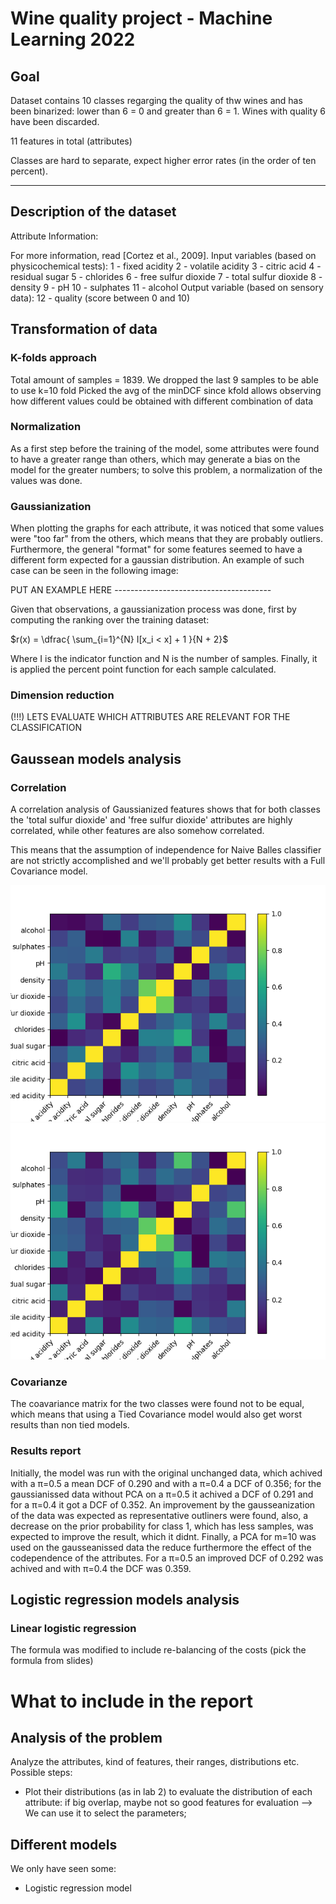 # Wine quality project - Machine Learning 2022

## Goal
Dataset contains 10 classes regarging the quality of thw wines and has been binarized: lower than 6 = 0 and greater than 6 = 1. Wines with quality 6 have been discarded.

11 features in total (attributes)

Classes are hard to separate, expect higher error rates (in the order of ten percent).

---
## Description of the dataset

Attribute Information:

For more information, read [Cortez et al., 2009].
Input variables (based on physicochemical tests):
1 - fixed acidity
2 - volatile acidity
3 - citric acid
4 - residual sugar
5 - chlorides
6 - free sulfur dioxide
7 - total sulfur dioxide
8 - density
9 - pH
10 - sulphates
11 - alcohol
Output variable (based on sensory data):
12 - quality (score between 0 and 10)

## Transformation of data

### K-folds approach

Total amount of samples = 1839. We dropped the last 9 samples to be able to use k=10 fold
Picked the avg of the minDCF since kfold allows observing how different values could be obtained with different combination of data

### Normalization
As a first step before the training of the model, some attributes were found to have a greater range than others, which may generate a bias on the model for the greater numbers; to solve this problem, a normalization of the values was done.
<!-- ### Attribute independence analysis (!!!) I THINK THIS IS NOT TRUE LOL
The attributes were found to be independent from each other after generating the covariance matrix with a maximum covariance of 0.04330498659806576 and a minimum of -0.022902989038180943, which were considered close to zero. The formula used to calculate the covariance was:
$$\mathrm{C} = \dfrac{1}{N}\sum_{i=1}^{N}(x_i-\mu)(x_i-\mu)^T$$
The covaariance matrix generated was:

$$\begin{bmatrix}
0.0127337  & 0.00247947 & 0.00578759 & -0.00247581 & 0.0020966 & -0.0019504 &  -0.00501434 & 0.00984913 & -0.0046221 &  0.00411592 & -0.0017129 \\
0.00247947 & 0.01323005 & -0.00659344 & -0.0051282 &  0.00261141 & -0.00249852 & -0.00627471 & 0.00572255 & 0.0047457 &  0.00272755 & -0.00133022 \\
0.00578759 & -0.00659344 & 0.02197741 & 0.00468772 & 0.00048426 & 0.00151213 &  0.00393123 & 0.00290504 & -0.00722127 & 0.00195716 & 0.00053646 \\
-0.00247581 & -0.0051282 &  0.00468772 & 0.04330499 & -0.00148943 & 0.0054984 &   0.01452776 & 0.0203977 & -0.00870043 & -0.00441169 & -0.0118106 \\
0.0020966 &  0.00261141 & 0.00048426 & -0.00148943 & 0.00384673 & -0.00083649 & -0.00231281 & 0.00440608 & 0.0003991 &  0.00323537 & -0.0027453 \\
-0.0019504 & -0.00249852 & 0.00151213 & 0.0054984 & -0.00083649 & 0.00448633 &  0.00656014 & 0.0004435 & -0.00108317 & -0.00087798 & -0.0017517 \\
-0.00501434 & -0.00627471 & 0.00393123 & 0.01452776 & -0.00231281 & 0.00656014 &  0.01799781 & 0.00116412 & -0.00480633 &-0.00435532 & -0.00631409 \\
0.00984913 & 0.00572255 & 0.00290504 & 0.0203977 &  0.00440608 &  0.0004435 &   0.00116412 & 0.03474703 & -0.000851 &   0.00614918 & -0.02290299 \\
-0.0046221 &  0.0047457 & -0.00722127 & -0.00870043 & 0.0003991 & -0.00108317 & -0.00480633 & -0.000851 &   0.02061766 & 0.00352868 & 0.00351852 \\
0.00411592 & 0.00272755 & 0.00195716 & -0.00441169 &  0.00323537 & -0.00087798 &  -0.00435532 & 0.00614918 & 0.00352868 & 0.01657311 & 0.00045398 \\
-0.0017129 & -0.00133022 & 0.00053646 & -0.0118106 & -0.0027453 & -0.0017517 &  -0.00631409 & -0.02290299 & 0.00351852 & 0.00045398 & 0.03152529 \\

\end{bmatrix} $$ -->

### Gaussianization
When plotting the graphs for each attribute, it was noticed that some values were "too far" from the others, which means that they are probably outliers. Furthermore, the general "format" for some features seemed to have a different form expected for a gaussian distribution. An example of such case can be seen in the following image:

PUT AN EXAMPLE HERE ---------------------------------------

Given that observations, a gaussianization process was done, first by computing the ranking over the training dataset:

$r(x) = \dfrac{ \sum_{i=1}^{N} I[x_i < x] + 1 }{N + 2}$

Where I is the indicator function and N is the number of samples.
Finally, it is applied the percent point function for each sample calculated.

### Dimension reduction
(!!!) LETS EVALUATE WHICH ATTRIBUTES ARE RELEVANT FOR THE CLASSIFICATION

## Gaussean models analysis

### Correlation

A correlation analysis of Gaussianized features shows that for both classes the 'total sulfur dioxide' and 'free sulfur dioxide' attributes are highly correlated, while other features are also somehow correlated.

This means that the assumption of independence for Naive Balles classifier are not strictly accomplished and we'll probably get better results with a Full Covariance model.

![Correlation heatmap for class 0](./images/correlation_heatmap_c0.png "Correlation heatmap for class 0")
![Correlation heatmap for class 1](./images/correlation_heatmap_c1.png "Correlation heatmap for class 1")

### Covarianze

The coavariance matrix for the two classes were found not to be equal, which means that using a Tied Covariance model would also get worst results than non tied models. 

### Results report

Initially, the model was run with the original unchanged data, which achived with a π=0.5 a mean DCF of 0.290 and with a π=0.4 a DCF of 0.356; for the gaussianissed data without PCA on a π=0.5 it achived a DCF of 0.291 and for a π=0.4 it got a DCF of 0.352. An improvement by the gausseanization of the data was expected as representative outliners were found, also, a decrease on the prior probability for class 1, which has less samples, was expected to improve the result, which it didnt. Finally, a PCA for m=10 was used on the gausseanissed data the reduce furthermore the effect of the codependence of the attributes. For a π=0.5 an improved DCF of 0.292 was achived and with π=0.4 the DCF was 0.359.

## Logistic regression models analysis

### Linear logistic regression
The formula was modified to include re-balancing of the costs (pick the formula from slides)


# What to include in the report

## Analysis of the problem

Analyze the attributes, kind of features, their ranges, distributions etc.
Possible steps:

- Plot their distributions (as in lab 2) to evaluate the distribution of each attribute: if big overlap, maybe not so good features for evaluation --> We can use it to select the parameters;

## Different models

We only have seen some:
- Logistic regression model